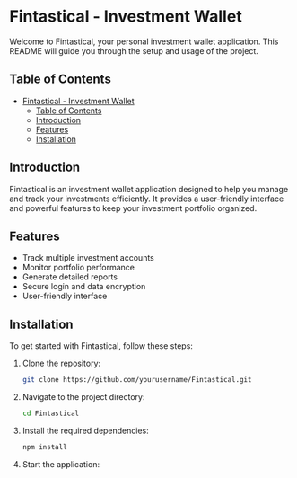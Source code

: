 # Fintastical - Investment Wallet

Welcome to Fintastical, your personal investment wallet application. This README will guide you through the setup and usage of the project.

## Table of Contents

- [Fintastical - Investment Wallet](#fintastical---investment-wallet)
  - [Table of Contents](#table-of-contents)
  - [Introduction](#introduction)
  - [Features](#features)
  - [Installation](#installation)

## Introduction

Fintastical is an investment wallet application designed to help you manage and track your investments efficiently. It provides a user-friendly interface and powerful features to keep your investment portfolio organized.

## Features

- Track multiple investment accounts
- Monitor portfolio performance
- Generate detailed reports
- Secure login and data encryption
- User-friendly interface

## Installation

To get started with Fintastical, follow these steps:

1. Clone the repository:
    ```bash
    git clone https://github.com/yourusername/Fintastical.git
    ```
2. Navigate to the project directory:
    ```bash
    cd Fintastical
    ```
3. Install the required dependencies:
    ```bash
    npm install
    ```
4. Start the application:
    ```bash